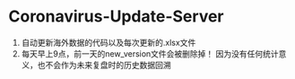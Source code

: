 # Coronavirus-Update-Server
1. 自动更新海外数据的代码以及每次更新的.xlsx文件
2. 每天早上9点，前一天的new_version文件会被删除掉！
因为没有任何统计意义，也不会作为未来复盘时的历史数据回溯
